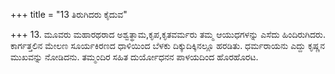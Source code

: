 +++
title = "13 ತಿರುಗಿದರು ಕೈದುವ"

+++
13. ಮೂವರು ಮಹಾರಥರಾದ ಅಶ್ವತ್ಥಾಮ,ಕೃಪ,ಕೃತವರ್ಮರು ತಮ್ಮ ಆಯುಧಗಳನ್ನು ಎಸೆದು ಹಿಂದಿರುಗಿದರು. ಕಾರ್ಗತ್ತಲಿನ ಮೇಲಣ  ಸೂರ್ಯಕಿರಣದ ಧಾಳಿಯಿಂದ ಬೆಳಕು ದಿಕ್ಕುದಿಕ್ಕಿನಲ್ಲೂ ಹರಡಿತು. ಧರ್ಮರಾಯನು ಎದ್ದು ಕೃಷ್ಣನ ಮುಖವನ್ನು ನೋಡಿದನು. ತಮ್ಮಂದಿರ ಸಹಿತ ದುರ್ಯೋಧನನ ಪಾಳಯದಿಂದ ಹೊರಹೊರಟ.